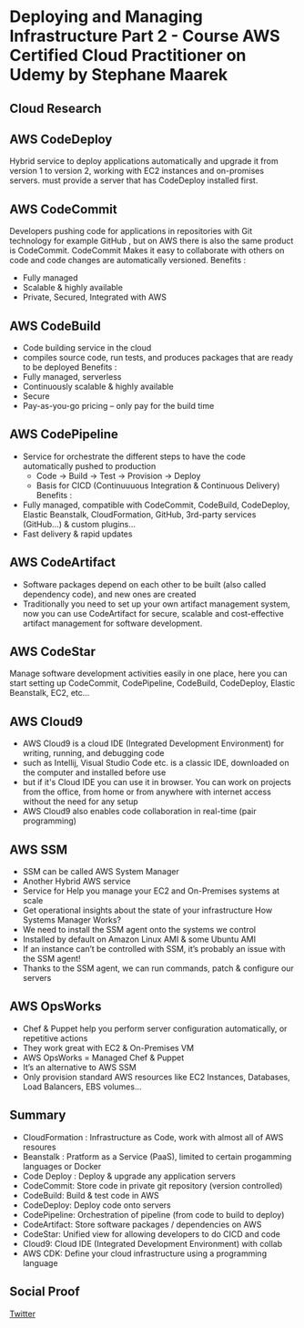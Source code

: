 # Deploying and Managing Infrastructure Part 2 - Course AWS Certified Cloud Practitioner on Udemy by Stephane Maarek

## Cloud Research
## AWS CodeDeploy 
Hybrid service to deploy applications automatically and upgrade it from version 1 to version 2, working with EC2 instances and on-promises servers. must provide a server that has CodeDeploy installed first.
## AWS CodeCommit 
Developers pushing code for applications in repositories with Git technology for example GitHub , but on AWS there is also the same product is CodeCommit. CodeCommit Makes it easy to collaborate with others on code and code changes are automatically versioned.
Benefits :
- Fully managed
- Scalable & highly available
- Private, Secured, Integrated with AWS
## AWS CodeBuild 
- Code building service in the cloud
- compiles source code, run tests, and produces packages that are ready to be deployed 
Benefits :
- Fully managed, serverless
- Continuously scalable & highly available
- Secure
- Pay-as-you-go pricing – only pay for the build time
## AWS CodePipeline 
- Service for orchestrate the different steps to have the code automatically pushed to production
	- Code -> Build -> Test -> Provision -> Deploy 
	- Basis for CICD (Continuuuous Integration & Continuous Delivery)
Benefits :
- Fully managed, compatible with CodeCommit, CodeBuild, CodeDeploy, Elastic Beanstalk, CloudFormation, GitHub, 3rd-party services (GitHub…) & custom plugins…
- Fast delivery & rapid updates
## AWS CodeArtifact 
- Software packages depend on each other to be built (also called dependency code), and new ones are created
- Traditionally you need to set up your own artifact management system, now you can use CodeArtifact for secure, scalable and cost-effective artifact management for software development.
## AWS CodeStar
Manage software development activities easily in one place, here you can start setting up CodeCommit, CodePipeline, CodeBuild, CodeDeploy, Elastic Beanstalk, EC2, etc…
## AWS Cloud9
- AWS Cloud9 is a cloud IDE (Integrated Development Environment) for writing, running, and debugging code
- such as Intellij, Visual Studio Code etc. is a classic IDE, downloaded on the computer and installed before use
- but if it's Cloud IDE you can use it in browser. You can work on projects from the office, from home or from anywhere with internet access without the need for any setup
- AWS Cloud9 also enables code collaboration in real-time (pair programming)

## AWS SSM
- SSM can be called AWS System Manager
- Another Hybrid AWS service  
- Service for Help you manage your EC2 and On-Premises systems at scale
- Get operational insights about the state of your infrastructure
How Systems Manager Works?
- We need to install the SSM agent onto the systems we control
- Installed by default on Amazon Linux AMI & some Ubuntu AMI
- If an instance can’t be controlled with SSM, it’s probably an issue with the SSM agent!
- Thanks to the SSM agent, we can run commands, patch & configure our servers
## AWS OpsWorks 
- Chef & Puppet help you perform server configuration automatically, or repetitive actions
- They work great with EC2 & On-Premises VM
- AWS OpsWorks = Managed Chef & Puppet
- It’s an alternative to AWS SSM
- Only provision standard AWS resources like EC2 Instances, Databases, Load Balancers, EBS volumes…

## Summary 
- CloudFormation : Infrastructure as Code, work with almost all of AWS resoures
- Beanstalk : Pratform as a Service (PaaS), limited to certain progamming languages or Docker 
- Code Deploy : Deploy & upgrade any application servers 
- CodeCommit: Store code in private git repository (version controlled)
- CodeBuild: Build & test code in AWS
- CodeDeploy: Deploy code onto servers
- CodePipeline: Orchestration of pipeline (from code to build to deploy)
- CodeArtifact: Store software packages / dependencies on AWS
- CodeStar: Unified view for allowing developers to do CICD and code
- Cloud9: Cloud IDE (Integrated Development Environment) with collab
- AWS CDK: Define your cloud infrastructure using a programming language 

## Social Proof

[Twitter](https://twitter.com/silvyameliaa_/status/1631497751556141058)
